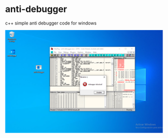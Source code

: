 # anti-debugger
c++ simple anti debugger code for windows

![](https://github.com/BLackWolf-researcher/anti-debugger/blob/c188718c694a65d0108f4b89611079f19390d8e9/yes_debugger.png)
